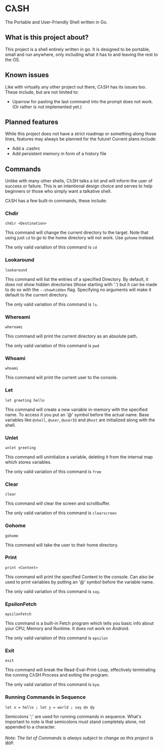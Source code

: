 # CλSH
The Portable and User-Friendly Shell written in Go.

## What is this project about?
This project is a shell entirely written in go. It is designed to be portable, small and run anywhere, only including what it has to and leaving the rest to the OS.

## Known issues
Like with virtually any other project out there, CλSH has its issues too. These include, but are not limited to:

- Uparrow for pasting the last command into the prompt does not work. (Or rather is not implemented yet.)

## Planned features
While this project does not have a strict roadmap or something along those lines, features may always be planned for the future! Current plans include:

- Add a .cashrc 
- Add persistent memory in form of a history file

## Commands
Unlike with many other shells, CλSH talks a lot and will inform the user of success or failure. This is an intentional design choice and serves to help beginners or those who simply want a talkative shell. 

CλSH has a few built-in commands, these include: 

### Chdir
```Console
chdir <Destination>
```
This command will change the current directory to the target. Note that using just ```cd``` to go to the home directory will not work. Use ```gohome``` instead.

The only valid variation of this command is ```cd```

### Lookaround
```Console
lookaround
```
This command will list the entries of a specified Directory. By default, it does not show hidden directories (those starting with '.') but it can be made to do so with the ```--showhidden``` flag. Specifying no arguments will make it default to the current directory.

The only valid variation of this command is ```ls```.

### Whereami
```Console
whereami
```
This command will print the current directory as an absolute path.

The only valid variation of this command is ```pwd```

### Whoami
```Console
whoami
```
This command will print the current user to the console.

### Let
```Console
let greeting hello
```
This command will create a new variable in-memory with the specified name. To access it you put an '@' symbol before the actual name. Base variables like ```@shell```, ```@user```, ```@userID``` and ```@host``` are initialized along with the shell.

### Unlet
```Console
unlet greeting
```
This command will uninitialize a variable, deleting it from the internal map which stores variables.

The only valid variation of this command is ```free```

### Clear
```console
clear
```
This command will clear the screen and scrollbuffer.

The only valid variation of this command is ```clearscreen```

### Gohome
```Console
gohome
```
This command will take the user to their home directory.

### Print
```Console
print <Content>
```
This command will print the specified Content to the console. Can also be used to print variables by putting an '@' symbol before the variable name.

The only valid variation of this command is ```say```.

### EpsilonFetch
```Console
epsilonfetch
```
This command is a built-in Fetch program which tells you basic info about your CPU, Memory and Runtime. It does not work on Android.

The only valid variation of this command is ```epsilon```

### Exit
```Console
exit
```

This command will break the Read-Eval-Print-Loop, effectively terminating the running CλSH Process and exiting the program.

The only valid variation of this command is ```bye```.

### Running Commands in Sequence
```Console
let x = hello ; let y = world ; say @x @y
```

Semicolons ';' are used for running commands in sequence. What's important to note is that semicolons must stand completely alone, not appended to a character.

###### Note: The list of Commands is always subject to change as this project is WIP.
